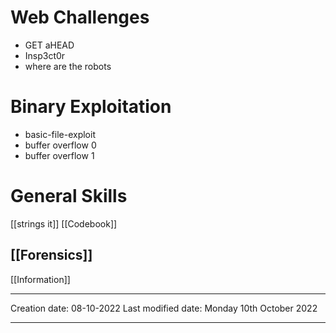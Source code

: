 # Web Challenges
* GET aHEAD
* Insp3ct0r
* where are the robots

# Binary Exploitation
* basic-file-exploit
* buffer overflow 0
* buffer overflow 1

# General Skills
[[strings it]]
[[Codebook]]


## [[Forensics]]
[[Information]]


---
Creation date: 08-10-2022
Last modified date: Monday 10th October 2022
***
